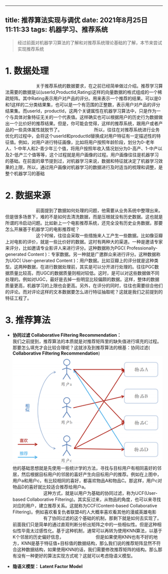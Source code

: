 ---
title: 推荐算法实现与调优
date: 2021年8月25日11:11:33
tags: 机器学习、推荐系统
------

>经过前面对机器学习算法的了解和对推荐系统理论基础的了解，本节来尝试实现推荐系统
<!--more-->

# 1. 数据处理
&emsp;&emsp;&emsp;&emsp;&emsp;&emsp;&emsp;关于推荐系统的数据要求，在之前已经简单做过介绍。推荐学习算法需要的数据是以(userId,ProductId,Rating)这样的向量数据的格式组成的一个稀疏矩阵。其中Rating表示用户对产品的评分。用来表示一个推荐的结果。可以是0和1这样的二分类结果集，也可以是一个有范围的正整数，表示用户对产品的评分结果集。而userId，productId，这两个关键属性在机器学习算法中，只是作为一个与具体对象特征无关的一个代表值。这样确实也可以根据用户的历史行为数据做出一个比价好的推荐结果。但是，你可能会觉得，这样的推荐系统，跟用户或者产品的一些具体属性就脱节了。
&emsp;&emsp;&emsp;&emsp;&emsp;&emsp;&emsp;所以，往往在对推荐系统进行业务优化的过程中，会将这个userId和productId替换成对用户特征有一定描述性的特征值。例如，对用户进行特征画像，比如将用户按照年龄阶段，划分为0-老年人、1-中年人和2-青少年三个值，将用户按照年收入情况划分为0-高产、1-中产以及2-低产三个值等等，这个过程就是用户画像的过程。用户画像往往是机器学习的基础。在前面的章节提到过，对机器学习来说，数据和特征就决定了机器学习效果的上限，所以，通过用户画像对机器学习的数据进行及时适当的梳理和调整，是整个机器学习的基础

# 2. 数据来源
&emsp;&emsp;&emsp;&emsp;&emsp;&emsp;&emsp;前面提到了数据如何处理的问题，他需要从业务系统中整理出来。 但是很多场景下，难的不是如何去清洗数据，而是压根就没有历史数据。这也就是所谓的冷启动问题。比如新上一个电影推荐系统，还完全没有历史业务数据，那要怎么开展基于机器学习的电影推荐呢？  
&emsp;&emsp;&emsp;&emsp;&emsp;&emsp;&emsp;这个时候，往往会采取一些措施来人工产生一些数据。比如像豆瓣上对电影的评价，就是一些比价好的数据。这时有两种大的渠道。一种是邀请专家来评分，比如邀请专业影评人来进行评分。这种数据称为PGC( Professionally-generated Content )：专家数据。另一种就是广邀群众来进行评分。这种数据称为UGC( User-generated Content )：用户数据。比如豆瓣上的评分就是这种类型。这两种数据，在进行数据处理前，其实是可以分开进行处理的。往往PGC数据质量比较高，而UGC的数据质量则相对较低。这时，是可以对这些数据做不同处理的。例如对UGC，最好是去掉一些明显比较偏颇的数据。这样，整体的数据质量更高，机器学习的上限也会更高。另外，在评分的同时，往往也需要综合他们的评论。而对评论这样的文本数据要怎么进行特征抽取呢？这就是我们之前提到的特征工程了。

# 3. 推荐算法
- **协同过滤 Collaborative Filtering Recommendation：**  
我们之前提到，推荐算法的本质就是对推荐矩阵里的缺失值进行填充的过程。那要怎么填充才会比较合理呢？这就涉及到推荐算法的根基：协同过滤( **Collaborative Filtering Recommendation**)
  ![协同过滤](https://raw.githubusercontent.com/aj-web/picturebed/master/%E5%8D%8F%E5%90%8C%E8%BF%87%E6%BB%A4.png)
他的基础思想就是先使用一些统计学的方法，寻找与目标用户有相同喜好的邻居，然后根据目标用户的邻居的喜好产生向目标用户的推荐。例如在上图中，用户a和用户c，有比较相同的喜好，都喜欢物品A和物品C。那这样，用户c对物品D的喜好就比较适合推荐给用户a。  
  &emsp;&emsp;&emsp;&emsp;&emsp;&emsp;&emsp;这种方式，就是以用户为基础的协同过滤，称为UCF(User-based  Collaborative Filtering)。其实反过来，从物品的角度，也可以来寻找对应的用户，建立推荐关系。这就称为CCF(Content-based Collaborative Filtering)。例如喜欢看复仇者联盟4的人大概率喜欢看其他的漫威英雄电影  
  &emsp;&emsp;&emsp;&emsp;&emsp;&emsp;&emsp;有了协同过滤的这个基础的机制，那剩下就是如何去实现了。前面我们只是简单的通过直观判断分析出矩阵之中的一些相似性。但是这种相似性毕竟太过感性化。基于这种机制，通常可以再转为使用KNN算法，以基于K个邻居的历史偏好信息，
  &emsp;&emsp;&emsp;&emsp;&emsp;&emsp;&emsp;但是如果使用KNN也有不好的地方，KNN是基于特征值+目标值的数据结构，那么我们说的推荐矩阵显然不符合这种数据结构，如果使用KNN的话，我们需要修改推荐矩阵的结构。那么那有没有一种更好的算法实现方式呢？这就可以考虑隐语义模型。



- **隐语义模型： Latent Factor Model**



